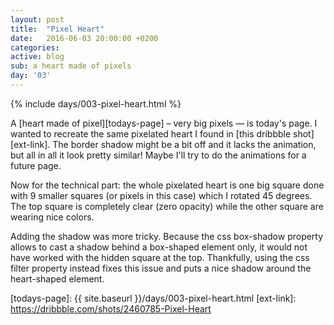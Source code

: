 ```yaml
---
layout: post
title:  "Pixel Heart"
date:   2016-06-03 20:00:00 +0200
categories: 
active: blog
sub: a heart made of pixels
day: '03'
---
```

{% include days/003-pixel-heart.html %}

A [heart made of pixel][todays-page] – very big pixels — is today's page.
I wanted to recreate the same pixelated heart I found in [this dribbble shot][ext-link].
The border shadow might be a bit off and it lacks the animation, 
but all in all it look pretty similar! Maybe I'll try to do the animations
for a future page.

Now for the technical part: the whole pixelated heart is one big square
done with 9 smaller squares (or pixels in this case) which I rotated 45 degrees.
The top square is completely clear (zero opacity) while the other square are
wearing nice colors.

Adding the shadow was more tricky. Because the css box-shadow property allows to cast a
shadow behind a box-shaped element only, it would not have worked with the hidden square
at the top. Thankfully, using the css filter property instead fixes this issue and puts
a nice shadow around the heart-shaped element.


[todays-page]: {{ site.baseurl }}/days/003-pixel-heart.html
[ext-link]: https://dribbble.com/shots/2460785-Pixel-Heart